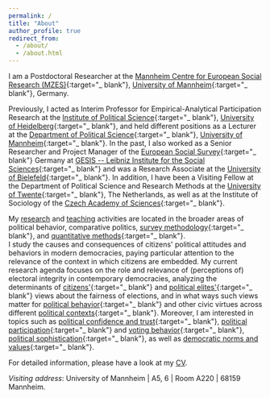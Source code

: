 ```yaml
---
permalink: /
title: "About"
author_profile: true
redirect_from:
  - /about/
  - /about.html
---
```


I am a Postdoctoral Researcher at the [Mannheim Centre for European Social Research (MZES)](https://www.mzes.uni-mannheim.de/d7/en){:target="_ blank"}, [University of Mannheim](https://www.uni-mannheim.de/en/){:target="_ blank"}, Germany.

Previously, I acted as Interim Professor for Empirical-Analytical Participation Research at the [Institute of Political Science](https://www.uni-heidelberg.de/politikwissenschaften/){:target="_ blank"}, [University of Heidelberg](https://www.uni-heidelberg.de/en){:target="_ blank"}, and held different positions as a Lecturer at the [Department of Political Science](https://www.sowi.uni-mannheim.de/en/research/political-science/){:target="_ blank"}, [University of Mannheim](https://www.uni-mannheim.de/en/){:target="_ blank"}. In the past, I also worked as a Senior Researcher and Project Manager of the [European Social Survey](https://www.europeansocialsurvey.org/){:target="_ blank"} Germany at [GESIS -- Leibniz Institute for the Social Sciences](https://www.gesis.org){:target="_ blank"} and was a Research Associate at the [University of Bielefeld](https://www.uni-bielefeld.de/(en)/soz/){:target="_ blank"}. In addition, I have been a Visiting Fellow at the Department of Political Science and Research Methods at the [University of Twente](https://www.utwente.nl/en/){:target="_ blank"}, The Netherlands, as well as at the Institute of Sociology of the [Czech Academy of Sciences](https://www.avcr.cz/en/){:target="_ blank"}.

My [research](https://cschnaudt.github.io/publications/) and [teaching](https://cschnaudt.github.io/teaching/) activities are located in the broader areas of political behavior, comparative politics, [survey methodology](https://doi.org/10.1093/poq/nfab039){:target="_ blank"}, and [quantitative methods](https://rd.springer.com/chapter/10.1007/978-3-658-30237-5_7){:target="_ blank"}.  
I study the causes and consequences of citizens' political attitudes and behaviors in modern democracies, paying particular attention to the relevance of the context in which citizens are embedded. My current research agenda focuses on the role and relevance of (perceptions of) electoral integrity in contemporary democracies, analyzing the determinants of [citizens'](https://www.sciencedirect.com/science/article/pii/S0261379423000331){:target="_ blank"} and [political elites'](https://www.sciencedirect.com/science/article/pii/S0261379423000768){:target="_ blank"} views about the fairness of elections, and in what ways such views matter for [political behavior](https://link.springer.com/article/10.1007/s11615-022-00403-9){:target="_ blank"} and other civic virtues across different [political contexts](https://doi.org/10.5771/9783748915553-485){:target="_ blank"}.  Moreover, I am interested in topics such as [political confidence and trust](https://www.springer.com/us/book/9783319894317){:target="_ blank"}, [political participation](https://doi.org/10.12758/mda.2017.12){:target="_ blank"} and [voting behavior](http://dx.doi.org/10.1093/ijpor/edac034){:target="_ blank"}, [political sophistication](https://rd.springer.com/chapter/10.1007/978-3-658-30492-8_5){:target="_ blank"}, as well as [democratic norms and values](https://doi.org/10.1177%2F02633957211031799){:target="_ blank"}.

For detailed information, please have a look at my [CV](https://cschnaudt.github.io/cv/).  

*Visiting address*: University of Mannheim \| A5, 6 \| Room A220 \|  68159 Mannheim.
